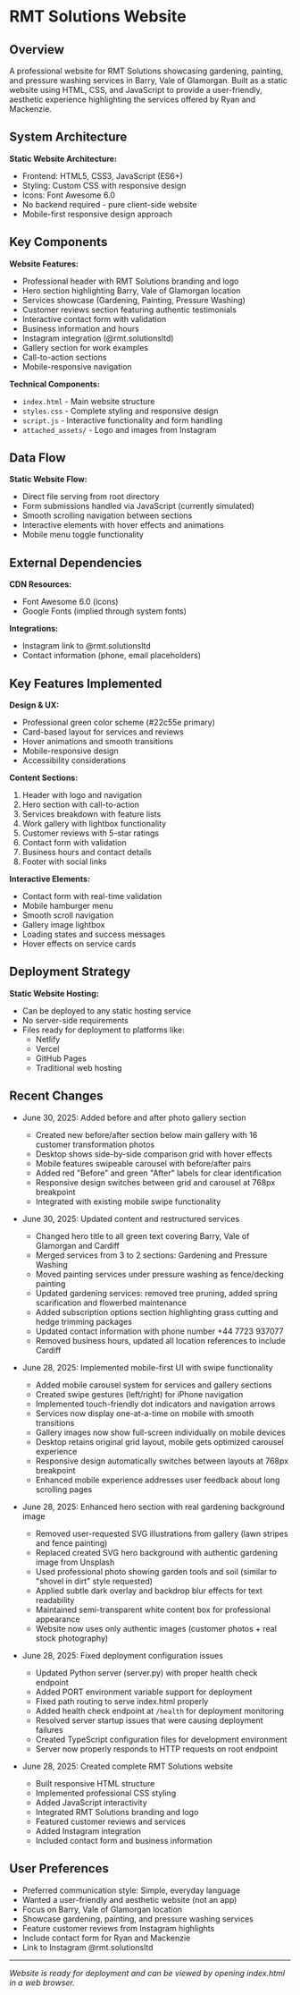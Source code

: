 # RMT Solutions Website

## Overview

A professional website for RMT Solutions showcasing gardening, painting, and pressure washing services in Barry, Vale of Glamorgan. Built as a static website using HTML, CSS, and JavaScript to provide a user-friendly, aesthetic experience highlighting the services offered by Ryan and Mackenzie.

## System Architecture

**Static Website Architecture:**
- Frontend: HTML5, CSS3, JavaScript (ES6+)
- Styling: Custom CSS with responsive design
- Icons: Font Awesome 6.0
- No backend required - pure client-side website
- Mobile-first responsive design approach

## Key Components

**Website Features:**
- Professional header with RMT Solutions branding and logo
- Hero section highlighting Barry, Vale of Glamorgan location
- Services showcase (Gardening, Painting, Pressure Washing)
- Customer reviews section featuring authentic testimonials
- Interactive contact form with validation
- Business information and hours
- Instagram integration (@rmt.solutionsltd)
- Gallery section for work examples
- Call-to-action sections
- Mobile-responsive navigation

**Technical Components:**
- `index.html` - Main website structure
- `styles.css` - Complete styling and responsive design
- `script.js` - Interactive functionality and form handling
- `attached_assets/` - Logo and images from Instagram

## Data Flow

**Static Website Flow:**
- Direct file serving from root directory
- Form submissions handled via JavaScript (currently simulated)
- Smooth scrolling navigation between sections
- Interactive elements with hover effects and animations
- Mobile menu toggle functionality

## External Dependencies

**CDN Resources:**
- Font Awesome 6.0 (icons)
- Google Fonts (implied through system fonts)

**Integrations:**
- Instagram link to @rmt.solutionsltd
- Contact information (phone, email placeholders)

## Key Features Implemented

**Design & UX:**
- Professional green color scheme (#22c55e primary)
- Card-based layout for services and reviews
- Hover animations and smooth transitions
- Mobile-responsive design
- Accessibility considerations

**Content Sections:**
1. Header with logo and navigation
2. Hero section with call-to-action
3. Services breakdown with feature lists
4. Work gallery with lightbox functionality
5. Customer reviews with 5-star ratings
6. Contact form with validation
7. Business hours and contact details
8. Footer with social links

**Interactive Elements:**
- Contact form with real-time validation
- Mobile hamburger menu
- Smooth scroll navigation
- Gallery image lightbox
- Loading states and success messages
- Hover effects on service cards

## Deployment Strategy

**Static Website Hosting:**
- Can be deployed to any static hosting service
- No server-side requirements
- Files ready for deployment to platforms like:
  - Netlify
  - Vercel
  - GitHub Pages
  - Traditional web hosting

## Recent Changes

- June 30, 2025: Added before and after photo gallery section
  - Created new before/after section below main gallery with 16 customer transformation photos
  - Desktop shows side-by-side comparison grid with hover effects
  - Mobile features swipeable carousel with before/after pairs
  - Added red "Before" and green "After" labels for clear identification
  - Responsive design switches between grid and carousel at 768px breakpoint
  - Integrated with existing mobile swipe functionality

- June 30, 2025: Updated content and restructured services
  - Changed hero title to all green text covering Barry, Vale of Glamorgan and Cardiff
  - Merged services from 3 to 2 sections: Gardening and Pressure Washing
  - Moved painting services under pressure washing as fence/decking painting
  - Updated gardening services: removed tree pruning, added spring scarification and flowerbed maintenance
  - Added subscription options section highlighting grass cutting and hedge trimming packages
  - Updated contact information with phone number +44 7723 937077
  - Removed business hours, updated all location references to include Cardiff

- June 28, 2025: Implemented mobile-first UI with swipe functionality
  - Added mobile carousel system for services and gallery sections
  - Created swipe gestures (left/right) for iPhone navigation
  - Implemented touch-friendly dot indicators and navigation arrows
  - Services now display one-at-a-time on mobile with smooth transitions
  - Gallery images now show full-screen individually on mobile devices
  - Desktop retains original grid layout, mobile gets optimized carousel experience
  - Responsive design automatically switches between layouts at 768px breakpoint
  - Enhanced mobile experience addresses user feedback about long scrolling pages

- June 28, 2025: Enhanced hero section with real gardening background image
  - Removed user-requested SVG illustrations from gallery (lawn stripes and fence painting)
  - Replaced created SVG hero background with authentic gardening image from Unsplash
  - Used professional photo showing garden tools and soil (similar to "shovel in dirt" style requested)
  - Applied subtle dark overlay and backdrop blur effects for text readability
  - Maintained semi-transparent white content box for professional appearance
  - Website now uses only authentic images (customer photos + real stock photography)

- June 28, 2025: Fixed deployment configuration issues
  - Updated Python server (server.py) with proper health check endpoint
  - Added PORT environment variable support for deployment
  - Fixed path routing to serve index.html properly
  - Added health check endpoint at `/health` for deployment monitoring
  - Resolved server startup issues that were causing deployment failures
  - Created TypeScript configuration files for development environment
  - Server now properly responds to HTTP requests on root endpoint

- June 28, 2025: Created complete RMT Solutions website
  - Built responsive HTML structure
  - Implemented professional CSS styling
  - Added JavaScript interactivity
  - Integrated RMT Solutions branding and logo
  - Featured customer reviews and services
  - Added Instagram integration
  - Included contact form and business information

## User Preferences

- Preferred communication style: Simple, everyday language
- Wanted a user-friendly and aesthetic website (not an app)
- Focus on Barry, Vale of Glamorgan location
- Showcase gardening, painting, and pressure washing services
- Feature customer reviews from Instagram highlights
- Include contact form for Ryan and Mackenzie
- Link to Instagram @rmt.solutionsltd

---

*Website is ready for deployment and can be viewed by opening index.html in a web browser.*